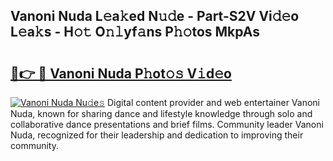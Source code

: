 ## Vanoni Nuda L𝚎a𝚔ed N𝚞𝚍e - Part-S2V Vi𝚍𝚎o L𝚎a𝚔s - H𝚘𝚝 O𝚗𝚕yf𝚊ns P𝚑𝚘tos MkpAs

# <h2><a href="http://kf1h5go.oniu.top/?m=Vanoni+Nuda">🔗👉 🔴 Vanoni Nuda P𝚑ot𝚘𝚜 V𝚒d𝚎o</a></h2>

[![Vanoni Nuda Nu𝚍e𝚜](https://i.imgur.com/0qMVB7G.gif)](http://kf1h5go.oniu.top/?m=Vanoni+Nuda)
Digital content provider and web entertainer Vanoni Nuda, known for sharing dance and lifestyle knowledge through solo and collaborative dance presentations and brief films. Community leader Vanoni Nuda, recognized for their leadership and dedication to improving their community.  
